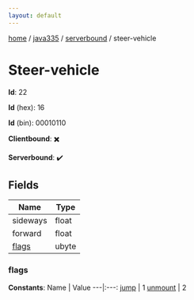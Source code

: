 ```yaml
---
layout: default
---
```


[home](/)  /  [java335](/protocol/java335)  /  [serverbound](/protocol/java335/serverbound)  /  steer-vehicle

# Steer-vehicle

**Id**: 22

**Id** (hex): 16

**Id** (bin): 00010110

**Clientbound**: ✖️

**Serverbound**: ✔️

## Fields

Name | Type
---|---
sideways | float
forward | float
[flags](#flags) | ubyte

### flags

**Constants**:
Name | Value
---|:---:
[jump](flags_jump) | 1
[unmount](flags_unmount) | 2

